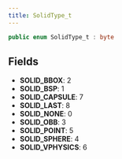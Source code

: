 ```yaml
---
title: SolidType_t
---
```


```csharp
public enum SolidType_t : byte
```

## Fields

- **SOLID_BBOX**: 2
- **SOLID_BSP**: 1
- **SOLID_CAPSULE**: 7
- **SOLID_LAST**: 8
- **SOLID_NONE**: 0
- **SOLID_OBB**: 3
- **SOLID_POINT**: 5
- **SOLID_SPHERE**: 4
- **SOLID_VPHYSICS**: 6

